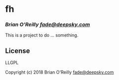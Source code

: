 # fh
### _Brian O'Reilly <fade@deepsky.com>_

This is a project to do ... something.

## License

LLGPL


Copyright (c) 2018 Brian O'Reilly <fade@deepsky.com>



